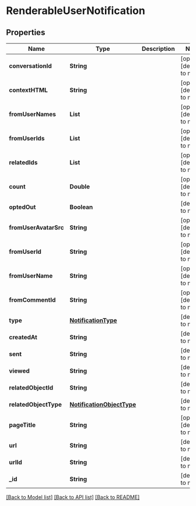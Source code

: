 # RenderableUserNotification
## Properties

| Name | Type | Description | Notes |
|------------ | ------------- | ------------- | -------------|
| **conversationId** | **String** |  | [optional] [default to null] |
| **contextHTML** | **String** |  | [optional] [default to null] |
| **fromUserNames** | **List** |  | [optional] [default to null] |
| **fromUserIds** | **List** |  | [optional] [default to null] |
| **relatedIds** | **List** |  | [optional] [default to null] |
| **count** | **Double** |  | [optional] [default to null] |
| **optedOut** | **Boolean** |  | [default to null] |
| **fromUserAvatarSrc** | **String** |  | [optional] [default to null] |
| **fromUserId** | **String** |  | [optional] [default to null] |
| **fromUserName** | **String** |  | [optional] [default to null] |
| **fromCommentId** | **String** |  | [optional] [default to null] |
| **type** | [**NotificationType**](NotificationType.md) |  | [default to null] |
| **createdAt** | **String** |  | [default to null] |
| **sent** | **String** |  | [default to null] |
| **viewed** | **String** |  | [default to null] |
| **relatedObjectId** | **String** |  | [default to null] |
| **relatedObjectType** | [**NotificationObjectType**](NotificationObjectType.md) |  | [default to null] |
| **pageTitle** | **String** |  | [optional] [default to null] |
| **url** | **String** |  | [default to null] |
| **urlId** | **String** |  | [default to null] |
| **\_id** | **String** |  | [default to null] |

[[Back to Model list]](../README.md#documentation-for-models) [[Back to API list]](../README.md#documentation-for-api-endpoints) [[Back to README]](../README.md)

